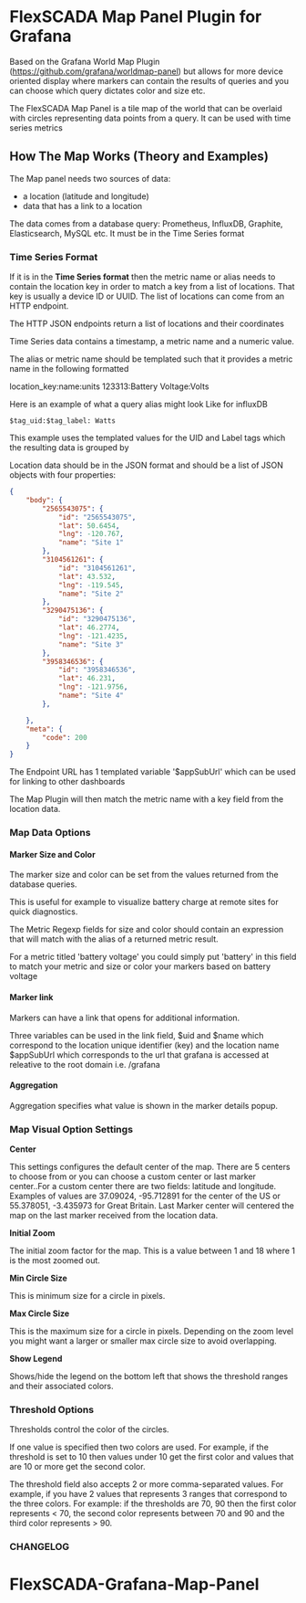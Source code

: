 # FlexSCADA Map Panel Plugin for Grafana

Based on the Grafana World Map Plugin (https://github.com/grafana/worldmap-panel) but allows for more device oriented display where markers can contain the results of queries and you can choose which query dictates color and size etc.




The FlexSCADA Map Panel is a tile map of the world that can be overlaid with circles representing data points from a query. It can be used with time series metrics

## How The Map Works (Theory and Examples)

The Map panel needs two sources of data:

- a location (latitude and longitude)
- data that has a link to a location

The data comes from a database query: Prometheus, InfluxDB, Graphite, Elasticsearch, MySQL etc. It must be in the Time Series format

### Time Series Format

If it is in the **Time Series format** then the metric name or alias needs to contain the location key in order to match a key from a list of locations. That key is usually a device ID or UUID. The list of locations can come from an HTTP endpoint.

The HTTP JSON endpoints return a list of locations and their coordinates

Time Series data contains a timestamp, a metric name and a numeric value.

The alias or metric name should be templated such that it provides a metric name in the following formatted

location_key:name:units
123313:Battery Voltage:Volts

Here is an example of what a query alias might look Like for influxDB
```
$tag_uid:$tag_label: Watts
```
This example uses the templated values for the UID and Label tags which the resulting data is grouped by


Location data should be in the JSON format and should be a list of JSON objects with four properties:

```json
{
    "body": {
        "2565543075": {
            "id": "2565543075",
            "lat": 50.6454,
            "lng": -120.767,
            "name": "Site 1"
        },
        "3104561261": {
            "id": "3104561261",
            "lat": 43.532,
            "lng": -119.545,
            "name": "Site 2"
        },
        "3290475136": {
            "id": "3290475136",
            "lat": 46.2774,
            "lng": -121.4235,
            "name": "Site 3"
        },
        "3958346536": {
            "id": "3958346536",
            "lat": 46.231,
            "lng": -121.9756,
            "name": "Site 4"
        },

    },
    "meta": {
        "code": 200
    }
}
```

The Endpoint URL has 1 templated variable '$appSubUrl' which can be used for linking to other dashboards

The Map Plugin will then match the metric name with a key field from the location data.

### Map Data Options

#### Marker Size and Color

The marker size and color can be set from the values returned from the database queries.

This is useful for example to visualize battery charge at remote sites for quick diagnostics.

The Metric Regexp fields for size and color should contain an expression that will match with the alias of a returned metric result.

For a metric titled 'battery voltage' you could simply put 'battery' in this field to match your metric and size or color your markers based on battery voltage

#### Marker link

Markers can have a link that opens for additional information.

Three variables can be used in the link field,
$uid and $name which correspond to the location unique identifier (key) and the location name
$appSubUrl which corresponds to the url that grafana is accessed at releative to the root domain i.e. /grafana

#### Aggregation

Aggregation specifies what value is shown in the marker details popup.

### Map Visual Option Settings

**Center**

This settings configures the default center of the map. There are 5 centers to choose from or you can choose a custom center or last marker center..For a custom center there are two fields: latitude and longitude. Examples of values are 37.09024, -95.712891 for the center of the US or 55.378051, -3.435973 for Great Britain. Last Marker center will centered the map on the last marker received from the location data.

**Initial Zoom**

The initial zoom factor for the map. This is a value between 1 and 18 where 1 is the most zoomed out.

**Min Circle Size**

This is minimum size for a circle in pixels.

**Max Circle Size**

This is the maximum size for a circle in pixels. Depending on the zoom level you might want a larger or smaller max circle size to avoid overlapping.

**Show Legend**

Shows/hide the legend on the bottom left that shows the threshold ranges and their associated colors.

### Threshold Options

Thresholds control the color of the circles.

If one value is specified then two colors are used. For example, if the threshold is set to 10 then values under 10 get the first color and values that are 10 or more get the second color.

The threshold field also accepts 2 or more comma-separated values. For example, if you have 2 values that represents 3 ranges that correspond to the three colors. For example: if the thresholds are 70, 90 then the first color represents < 70, the second color represents between 70 and 90 and the third color represents > 90.

### CHANGELOG
# FlexSCADA-Grafana-Map-Panel
